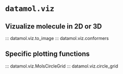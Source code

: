 # `datamol.viz`

## Vizualize molecule in 2D or 3D

::: datamol.viz.to_image
::: datamol.viz.conformers

## Specific plotting functions

::: datamol.viz.MolsCircleGrid
::: datamol.viz.circle_grid

